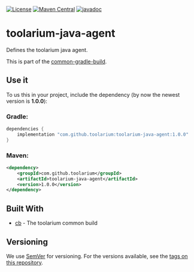 [![License](https://img.shields.io/github/license/toolarium/toolarium-java-agent)](https://github.com/toolarium/toolarium-java-agent/blob/master/LICENSE)
[![Maven Central](https://img.shields.io/maven-central/v/com.github.toolarium/toolarium-java-agent/1.0.0)](https://search.maven.org/artifact/com.github.toolarium/toolarium-java-agent/1.0.0/jar)
[![javadoc](https://javadoc.io/badge2/com.github.toolarium/toolarium-java-agent/javadoc.svg)](https://javadoc.io/doc/com.github.toolarium/toolarium-java-agent)

# toolarium-java-agent

Defines the toolarium java agent.

This is part of the [common-gradle-build](https://github.com/toolarium/common-gradle-build/).


## Use it

To us this in your project, include the dependency (by now the newest version is **1.0.0**):

### Gradle:

```groovy
dependencies {
    implementation "com.github.toolarium:toolarium-java-agent:1.0.0"
}
```

### Maven:

```xml
<dependency>
    <groupId>com.github.toolarium</groupId>
    <artifactId>toolarium-java-agent</artifactId>
    <version>1.0.0</version>
</dependency>
```


## Built With

* [cb](https://github.com/toolarium/common-build) - The toolarium common build

## Versioning

We use [SemVer](http://semver.org/) for versioning. For the versions available, see the [tags on this repository](https://github.com/toolarium/toolarium-java-agent/tags).

